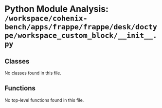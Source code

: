 # Python Module Analysis: `/workspace/cohenix-bench/apps/frappe/frappe/desk/doctype/workspace_custom_block/__init__.py`

## Classes

No classes found in this file.


## Functions

No top-level functions found in this file.
